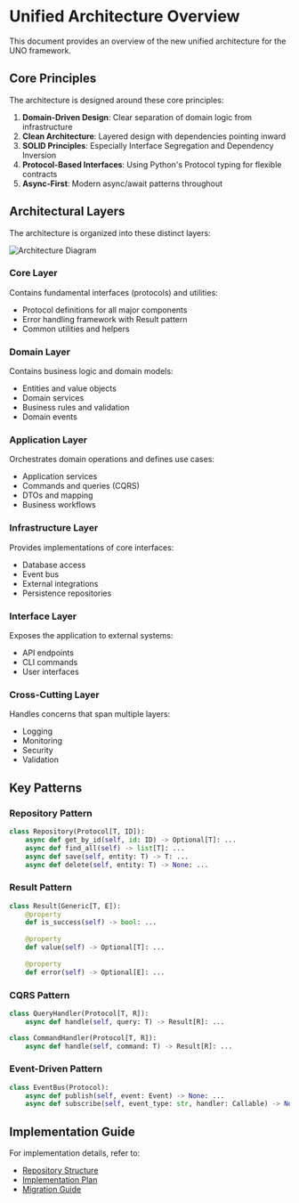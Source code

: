 # Unified Architecture Overview

This document provides an overview of the new unified architecture for the UNO framework.

## Core Principles

The architecture is designed around these core principles:

1. **Domain-Driven Design**: Clear separation of domain logic from infrastructure
2. **Clean Architecture**: Layered design with dependencies pointing inward
3. **SOLID Principles**: Especially Interface Segregation and Dependency Inversion
4. **Protocol-Based Interfaces**: Using Python's Protocol typing for flexible contracts
5. **Async-First**: Modern async/await patterns throughout

## Architectural Layers

The architecture is organized into these distinct layers:

![Architecture Diagram](../assets/images/architecture_layers.png)

### Core Layer

Contains fundamental interfaces (protocols) and utilities:

- Protocol definitions for all major components
- Error handling framework with Result pattern
- Common utilities and helpers

### Domain Layer

Contains business logic and domain models:

- Entities and value objects
- Domain services
- Business rules and validation
- Domain events

### Application Layer

Orchestrates domain operations and defines use cases:

- Application services
- Commands and queries (CQRS)
- DTOs and mapping
- Business workflows

### Infrastructure Layer

Provides implementations of core interfaces:

- Database access
- Event bus
- External integrations
- Persistence repositories

### Interface Layer

Exposes the application to external systems:

- API endpoints
- CLI commands
- User interfaces

### Cross-Cutting Layer

Handles concerns that span multiple layers:

- Logging
- Monitoring
- Security
- Validation

## Key Patterns

### Repository Pattern

```python
class Repository(Protocol[T, ID]):
    async def get_by_id(self, id: ID) -> Optional[T]: ...
    async def find_all(self) -> list[T]: ...
    async def save(self, entity: T) -> T: ...
    async def delete(self, entity: T) -> None: ...
```

### Result Pattern

```python
class Result(Generic[T, E]):
    @property
    def is_success(self) -> bool: ...
    
    @property
    def value(self) -> Optional[T]: ...
    
    @property
    def error(self) -> Optional[E]: ...
```

### CQRS Pattern

```python
class QueryHandler(Protocol[T, R]):
    async def handle(self, query: T) -> Result[R]: ...

class CommandHandler(Protocol[T, R]):
    async def handle(self, command: T) -> Result[R]: ...
```

### Event-Driven Pattern

```python
class EventBus(Protocol):
    async def publish(self, event: Event) -> None: ...
    async def subscribe(self, event_type: str, handler: Callable) -> None: ...
```

## Implementation Guide

For implementation details, refer to:

- [Repository Structure](repository_structure.md)
- [Implementation Plan](implementation_plan.md)
- [Migration Guide](migration_guide.md)